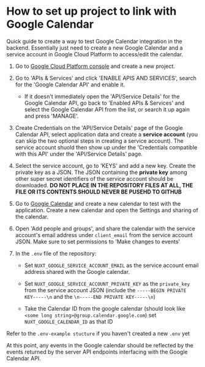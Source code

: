 # How to set up project to link with Google Calendar

Quick guide to create a way to test Google Calendar integration in the backend. Essentially just need to create a new Google Calendar and a service account in Google Cloud Platform to access/edit the calendar.

1. Go to [Google Cloud Platform console](https://console.cloud.google.com/) and create a new project.

2. Go to 'APIs & Services' and click 'ENABLE APIS AND SERVICES', search for the 'Google Calendar API' and enable it.
    
    - If it doesn't immediately open the 'API/Service Details' for the Google Calendar API, go back to 'Enabled APIs & Services' and select the Google Calendar API from the list, or search it up again and press 'MANAGE'.

3. Create Credentials on the 'API/Service Details' page of the Google Calendar API, select application data and create a **service account** (you can skip the two optional steps in creating a service account). The service account shuold then show up under the 'Credentials compatible with this API' under the 'API/Service Details' page.

4. Select the service account, go to 'KEYS' and add a new key. Create the private key as a JSON. The JSON containing the **private key** among other super secret identifiers of the service account should be downloaded. **DO NOT PLACE IN THE REPOSITORY FILES AT ALL, THE FILE OR ITS CONTENTS SHOULD NEVER BE PUSEHD TO GITHUB**

5. Go to [Google Calendar](https://calendar.google.com/) and create a new calendar to test with the application. Create a new calendar and open the Settings and sharing of the calendar.

6. Open 'Add people and groups', and share the calendar with the service account's email address under `client_email` from the service account JSON. Make sure to set permissions to 'Make changes to events'

7. In the `.env` file of the repository:

    - Set `NUXT_GOOGLE_SERVICE_ACCOUNT_EMAIL` as the service account email address shared with the Google calendar.
    
    - Set `NUXT_GOOGLE_SERVICE_ACCOUNT_PRIVATE_KEY` as the `private_key` from the service account JSON (include the `-----BEGIN PRIVATE KEY-----\n` and the `\n-----END PRIVATE KEY-----\n`)
    
    - Take the Calendar ID from the google calendar (should look like `<some long string>@group.calendar.google.com`) set `NUXT_GOOGLE_CALENDAR_ID` as that ID

Refer to the `.env-example stucture` if you haven't created a new `.env` yet

At this point, any events in the Google calendar should be reflected by the events returned by the server API endpoints interfacing with the Google Calendar API.